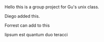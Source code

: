 Hello this is a group project for Gu's unix class.

Diego added this. 




Forrest can add to this


lipsum est quantum duo teracci
